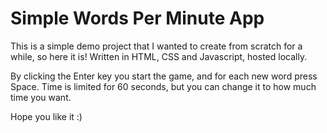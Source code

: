 # Simple Words Per Minute App

This is a simple demo project that I wanted to create from scratch for a while, so here it is!
Written in HTML, CSS and Javascript, hosted locally.

By clicking the Enter key you start the game, and for each new word press Space.
Time is limited for 60 seconds, but you can change it to how much time you want.

Hope you like it :)

